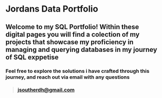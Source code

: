 # Jordans Data Portfolio
## Welcome to my SQL Portfolio! Within these digital pages you will find a colection of my projects that showcase my proficiency in managing and querying databases in my journey of  SQL exppetise
### Feel free to explore the solutions i have crafted through this journey, and reach out via email with any questions
>### jsoutherdh@gmail.com

